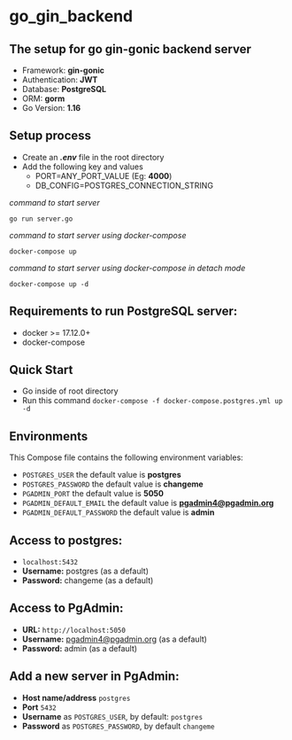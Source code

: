 # go_gin_backend

## The setup for go gin-gonic backend server

* Framework: **gin-gonic**
* Authentication: **JWT**
* Database: **PostgreSQL**
* ORM: **gorm**
* Go Version: **1.16**

## Setup process
* Create an **_.env_** file in the root directory
* Add the following key and values
  * PORT=ANY_PORT_VALUE (Eg: **4000**)
  * DB_CONFIG=POSTGRES_CONNECTION_STRING


*command to start server*
```
go run server.go
```


*command to start server using docker-compose*
```
docker-compose up
```

*command to start server using docker-compose in detach mode*
```
docker-compose up -d
```



## Requirements to run PostgreSQL server:
* docker >= 17.12.0+
* docker-compose

## Quick Start
* Go inside of root directory
* Run this command `docker-compose -f docker-compose.postgres.yml up -d`


## Environments
This Compose file contains the following environment variables:

* `POSTGRES_USER` the default value is **postgres**
* `POSTGRES_PASSWORD` the default value is **changeme**
* `PGADMIN_PORT` the default value is **5050**
* `PGADMIN_DEFAULT_EMAIL` the default value is **pgadmin4@pgadmin.org**
* `PGADMIN_DEFAULT_PASSWORD` the default value is **admin**

## Access to postgres: 
* `localhost:5432`
* **Username:** postgres (as a default)
* **Password:** changeme (as a default)

## Access to PgAdmin: 
* **URL:** `http://localhost:5050`
* **Username:** pgadmin4@pgadmin.org (as a default)
* **Password:** admin (as a default)

## Add a new server in PgAdmin:
* **Host name/address** `postgres`
* **Port** `5432`
* **Username** as `POSTGRES_USER`, by default: `postgres`
* **Password** as `POSTGRES_PASSWORD`, by default `changeme`
